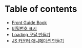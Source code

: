 # Table of contents

* [Front Guide Book](README.md)
* [비밀번호 표시](undefined.md)
* [Loading 모달 만들기](loading.md)
* [JS 카운터 애니메이션 만들기](js.md)
